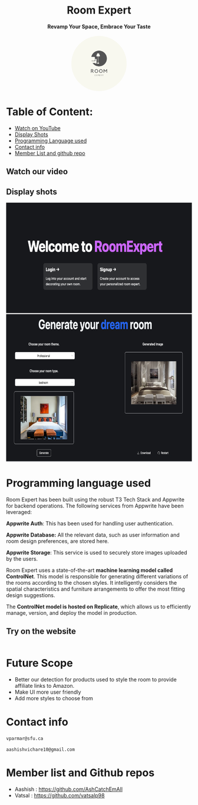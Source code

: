 
# <div align="center">Room Expert</div>


<div align="center" style="font-weight:bold">Revamp Your Space, Embrace Your Taste</div>
</br>
<div align="center"><img src ="logo.png" style="vertical-align:middle; border-radius:100%; width:150px; height:150px"></div>


# Table of Content:

- [Watch on YouTube](#watch-our-video)
- [Display Shots](#display-shots)
- [Programming Language used ](#programming-language-used)
- [Contact info](#contact-info)
- [Member List and github repo](#member-list-and-github-repos)


## Watch our video

## Display shots

<div align="center"><img src ="landing.png" width=600" height="300"></div>  
<div align="center"><img src ="generated.png" width="600" height="400"></div>  


# Programming language used

Room Expert has been built using the robust T3 Tech Stack and Appwrite for backend operations. The following services from Appwrite have been leveraged:

**Appwrite Auth**: This has been used for handling user authentication.

**Appwrite Database:** All the relevant data, such as user information and room design preferences, are stored here.

**Appwrite Storage**: This service is used to securely store images uploaded by the users.

Room Expert uses a state-of-the-art **machine learning model called ControlNet**. This model is responsible for generating different variations of the rooms according to the chosen styles. It intelligently considers the spatial characteristics and furniture arrangements to offer the most fitting design suggestions.

The **ControlNet model is hosted on Replicate**, which allows us to efficiently manage, version, and deploy the model in production.






## Try on the website

```

```



# Future Scope 
- Better our detection for products used to style the room to provide affiliate links to Amazon.
- Make UI more user friendly
- Add more styles to choose from

 
 # Contact info 
 
 ```
vparmar@sfu.ca
 ```
 
 ```
 aashishvichare10@gmail.com
 ```

 
 # Member list and Github repos
 - Aashish :  https://github.com/AshCatchEmAll
 - Vatsal : https://github.com/vatsalp98


 


